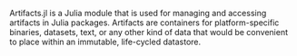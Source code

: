 Artifacts.jl is a Julia module that is used for managing and accessing artifacts in Julia packages. Artifacts are containers for platform-specific binaries, datasets, text, or any other kind of data that would be convenient to place within an immutable, life-cycled datastore.
